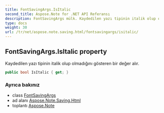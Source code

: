 ```yaml
---
title: FontSavingArgs.IsItalic
second_title: Aspose.Note for .NET API Referansı
description: FontSavingArgs mülk. Kaydedilen yazı tipinin italik olup olmadığını gösteren bir değer alır.
type: docs
weight: 30
url: /tr/net/aspose.note.saving.html/fontsavingargs/isitalic/
---
```

## FontSavingArgs.IsItalic property

Kaydedilen yazı tipinin italik olup olmadığını gösteren bir değer alır.

```csharp
public bool IsItalic { get; }
```

### Ayrıca bakınız

* class [FontSavingArgs](../)
* ad alanı [Aspose.Note.Saving.Html](../../fontsavingargs/)
* toplantı [Aspose.Note](../../../)


